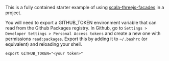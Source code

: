 This is a fully contained starter example of using [scala-threejs-facades](https://github.com/dcascaval/scala-threejs-facades) in a project.

You will need to export a GITHUB_TOKEN environment variable that can read from the Github Packages registry. In Github, go to `Settings > Developer Settings > Personal Access tokens` and create a new one with permissions `read:packages`. Export this by adding it to `~/.bashrc` (or equivalent) and reloading your shell.

```
export GITHUB_TOKEN="<your token>"
```